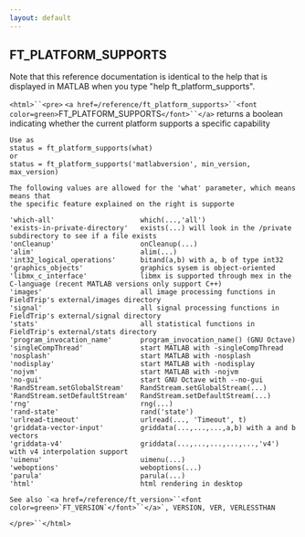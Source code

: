 ```yaml
---
layout: default
---
```


##  FT_PLATFORM_SUPPORTS

Note that this reference documentation is identical to the help that is displayed in MATLAB when you type "help ft_platform_supports".

`<html>``<pre>`
    `<a href=/reference/ft_platform_supports>``<font color=green>`FT_PLATFORM_SUPPORTS`</font>``</a>` returns a boolean indicating whether the current platform
    supports a specific capability
 
    Use as
    status = ft_platform_supports(what)
    or
    status = ft_platform_supports('matlabversion', min_version, max_version)
 
    The following values are allowed for the 'what' parameter, which means means that
    the specific feature explained on the right is supporte
 
    'which-all'                     which(...,'all')
    'exists-in-private-directory'   exists(...) will look in the /private subdirectory to see if a file exists
    'onCleanup'                     onCleanup(...)
    'alim'                          alim(...)
    'int32_logical_operations'      bitand(a,b) with a, b of type int32
    'graphics_objects'              graphics sysem is object-oriented
    'libmx_c_interface'             libmx is supported through mex in the C-language (recent MATLAB versions only support C++)
    'images'                        all image processing functions in FieldTrip's external/images directory
    'signal'                        all signal processing functions in FieldTrip's external/signal directory
    'stats'                         all statistical functions in FieldTrip's external/stats directory
    'program_invocation_name'       program_invocation_name() (GNU Octave)
    'singleCompThread'              start MATLAB with -singleCompThread
    'nosplash'                      start MATLAB with -nosplash
    'nodisplay'                     start MATLAB with -nodisplay
    'nojvm'                         start MATLAB with -nojvm
    'no-gui'                        start GNU Octave with --no-gui
    'RandStream.setGlobalStream'    RandStream.setGlobalStream(...)
    'RandStream.setDefaultStream'   RandStream.setDefaultStream(...)
    'rng'                           rng(...)
    'rand-state'                    rand('state')
    'urlread-timeout'               urlread(..., 'Timeout', t)
    'griddata-vector-input'         griddata(...,...,...,a,b) with a and b vectors
    'griddata-v4'                   griddata(...,...,...,...,...,'v4') with v4 interpolation support
    'uimenu'                        uimenu(...)
    'weboptions'                    weboptions(...)
    'parula'                        parula(...)
    'html'                          html rendering in desktop
 
    See also `<a href=/reference/ft_version>``<font color=green>`FT_VERSION`</font>``</a>`, VERSION, VER, VERLESSTHAN
`</pre>``</html>`

